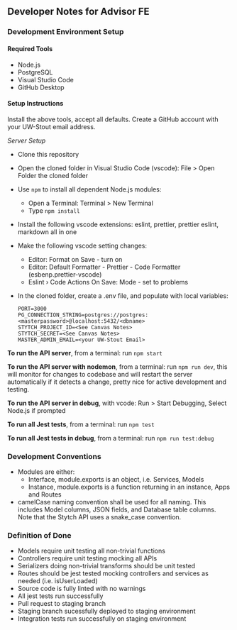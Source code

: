 ## Developer Notes for Advisor FE

### Development Environment Setup

#### Required Tools

- Node.js
- PostgreSQL
- Visual Studio Code
- GitHub Desktop

#### Setup Instructions

Install the above tools, accept all defaults. Create a GitHub account with your UW-Stout email address.

_Server Setup_

- Clone this repository
- Open the cloned folder in Visual Studio Code (vscode): File > Open Folder the cloned folder
- Use `npm` to install all dependent Node.js modules:
  - Open a Terminal: Terminal > New Terminal
  - Type `npm install`
- Install the following vscode extensions:
  eslint, prettier, prettier eslint, markdown all in one

- Make the following vscode setting changes:

  - Editor: Format on Save - turn on
  - Editor: Default Formatter - Prettier - Code Formatter (esbenp.prettier-vscode)
  - Eslint › Code Actions On Save: Mode - set to problems

- In the cloned folder, create a .env file, and populate with local variables:

  ```env
  PORT=3000
  PG_CONNECTION_STRING=postgres://postgres:<masterpassword>@localhost:5432/<dbname>
  STYTCH_PROJECT_ID=<See Canvas Notes>
  STYTCH_SECRET=<See Canvas Notes>
  MASTER_ADMIN_EMAIL=<your UW-Stout Email>
  ```

**To run the API server**, from a terminal: run `npm start`

**To run the API server with nodemon**, from a terminal: run `npm run dev`, this will monitor for changes to codebase and will restart the server automatically if it detects a change, pretty nice for active development and testing.

**To run the API server in debug**, with vcode: Run > Start Debugging, Select Node.js if prompted

**To run all Jest tests**, from a terminal: run `npm test`

**To run all Jest tests in debug**, from a terminal: run `npm run test:debug`

### Development Conventions

- Modules are either:
  - Interface, module.exports is an object, i.e. Services, Models
  - Instance, module.exports is a function returning in an instance, Apps and Routes
- camelCase naming convention shall be used for all naming. This includes Model columns, JSON fields, and Database table columns. Note that the Stytch API uses a snake_case convention.

### Definition of Done

- Models require unit testing all non-trivial functions
- Controllers require unit testing mocking all APIs
- Serializers doing non-trivial transforms should be unit tested
- Routes should be jest tested mocking controllers and services as needed (i.e. isUserLoaded)
- Source code is fully linted with no warnings
- All jest tests run successfully
- Pull request to staging branch
- Staging branch sucessfully deployed to staging environment
- Integration tests run successfully on staging environment
